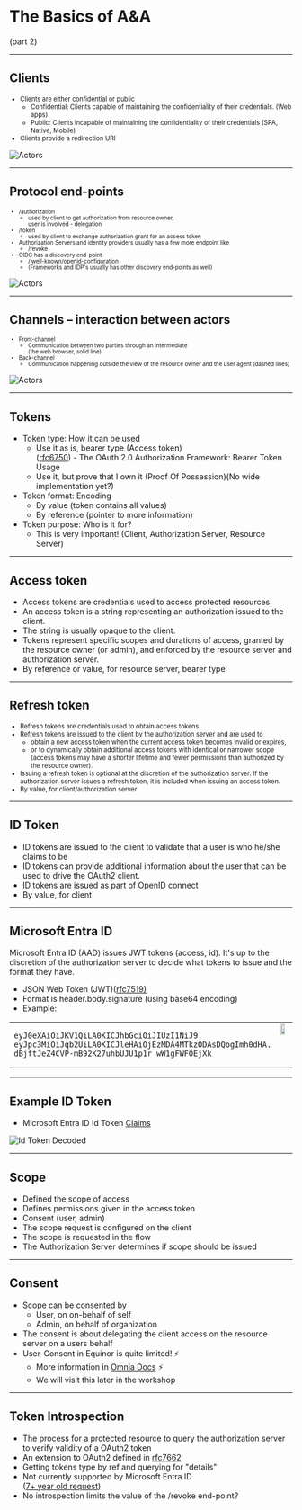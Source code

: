<!-- markdownlint-disable MD033 MD028-->

# The Basics of A&A

(part 2)

---

## Clients

<div style="font-size:0.8em">

* Clients are either confidential or public 
  * Confidential: Clients capable of maintaining the confidentiality of their credentials. (Web apps)
  * Public: Clients incapable of maintaining the confidentiality of their credentials (SPA, Native, Mobile) 
* Clients provide a redirection URI

</div>

![Actors](content/images/actors.jpg)<!-- .element style="width:40%"-->

---

## Protocol end-points

<div style="font-size:0.7em">

* /authorization
  * used by client to get authorization from resource owner,</br>user is involved - delegation 
* /token
  * used by client to exchange authorization grant for an access token 
* Authorization Servers and identity providers usually has a few more endpoint like
  * /revoke
* OIDC has a discovery end-point
  * /.well-known/openid-configuration
  * (Frameworks and IDP's usually has other discovery end-points as well)

</div>

![Actors](content/images/actors.jpg)<!-- .element style="width:30%"-->

---

## Channels – interaction between actors

<div style="font-size:0.7em">

* Front-channel
  * Communication between two parties through an intermediate </br>(the web browser, solid line)
* Back-channel
  * Communication happening outside the view of the resource owner and the user agent (dashed lines)

</div>

![Actors](content/images/oauth_code_flow.jpg)<!-- .element style="width:50%"-->

---

## Tokens

* Token type: How it can be used
  * Use it as is, bearer type (Access token) <br/> ([rfc6750](https://datatracker.ietf.org/doc/html/rfc6750)) - The OAuth 2.0 Authorization Framework: Bearer Token Usage
  * Use it, but prove that I own it (Proof Of Possession)(No wide implementation yet?)
* Token format: Encoding
  * By value (token contains all values)
  * By reference (pointer to more information)
* Token purpose: Who is it for?
  * This is very important! (Client, Authorization Server, Resource Server)

---

## Access token

* Access tokens are credentials used to access protected resources. 
* An access token is a string representing an authorization issued to the client. 
* The string is usually opaque to the client.
* Tokens represent specific scopes and durations of access, granted by the resource owner (or admin), and enforced by the resource server and authorization server. 
* By reference or value, for resource server, bearer type

---

## Refresh token

<div style="font-size:0.8em">

* Refresh tokens are credentials used to obtain access tokens.
* Refresh tokens are issued to the client by the authorization server and are used to 
  * obtain a new access token when the current access token becomes invalid or expires,
  * or to dynamically obtain additional access tokens with identical or narrower scope (access tokens may have a shorter lifetime and fewer permissions than authorized by the resource owner).
* Issuing a refresh token is optional at the discretion of the authorization server. If the authorization server issues a refresh token, it is included when issuing an access token. 
* By value, for client/authorization server

</div>

---

## ID Token

* ID tokens are issued to the client to validate that a user is who he/she claims to be
* ID tokens can provide additional information about the user that can be used to drive the OAuth2 client.
* ID tokens are issued as part of OpenID connect
* By value, for client

---

## Microsoft Entra ID 

Microsoft Entra ID (AAD) issues JWT tokens (access, id). It's up to the discretion of the authorization server to decide what tokens to issue and the format they have.

* JSON Web Token (JWT)([rfc7519)](https://datatracker.ietf.org/doc/html/rfc7519) 
* Format is header.body.signature (using base64 encoding)
* Example:  


<table>
<col style="width:60%">
<col style="width:40%">
<tr>
  <td style=" vertical-align: top;">
<pre><code>eyJ0eXAiOiJKV1QiLA0KICJhbGciOiJIUzI1NiJ9.
eyJpc3MiOiJqb2UiLA0KICJleHAiOjEzMDA4MTkzODAsDQogImh0dHA.
dBjftJeZ4CVP-mB92K27uhbUJU1p1r_wW1gFWFOEjXk
</code></pre>
  </td>
  <td style=" vertical-align: top;">
  <img src="content/images/jwt_decoded.png" width="60%">
  </td>
</tr>
</table>

---

## Example ID Token

* Microsoft Entra ID Id Token [Claims](https://docs.microsoft.com/en-us/azure/active-directory/develop/id-tokens)

![Id Token Decoded](content/images/id_token_decoded.png)<!-- .element style="width:50%"-->

---

## Scope

* Defined the scope of access
* Defines permissions given in the access token
* Consent (user, admin)
* The scope request is configured on the client
* The scope is requested in the flow
* The Authorization Server determines if scope should be issued

---

## Consent

* Scope can be consented by 
  * User, on on-behalf of self
  * Admin, on behalf of organization
* The consent is about delegating the client access on the resource server on a users behalf
* User-Consent in Equinor is quite limited! ⚡️
  * More information in [Omnia Docs](https://docs.omnia.equinor.com/governance/iam/App-General-Info/) ⚡️
  * We will visit this later in the workshop

---

## Token Introspection

* The process for a protected resource to query the authorization server to verify validity of a OAuth2 token
* An extension to OAuth2 defined in [rfc7662](https://datatracker.ietf.org/doc/html/rfc7662)
* Getting tokens type by ref and querying for "details"
* Not currently supported by Microsoft Entra ID<br/> ([7+ year old request](https://feedback.azure.com/d365community/idea/ea407180-be25-ec11-b6e6-000d3a4f0789))
* No introspection limits the value of the /revoke end-point?

